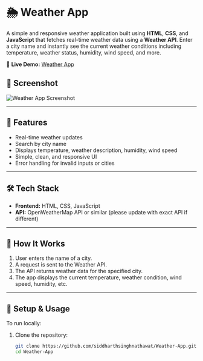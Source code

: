 # 🌦️ Weather App

A simple and responsive weather application built using **HTML**, **CSS**, and **JavaScript** that fetches real-time weather data using a **Weather API**. Enter a city name and instantly see the current weather conditions including temperature, weather status, humidity, wind speed, and more.

🔗 **Live Demo:** [Weather App](https://siddharthsinghnathawat.github.io/Weather-App/)

## 📸 Screenshot

![Weather App Screenshot](https://siddharthsinghnathawat.github.io/Weather-App/screenshot.png) <!-- Optional if screenshot available -->

---

## 🚀 Features

- Real-time weather updates
- Search by city name
- Displays temperature, weather description, humidity, wind speed
- Simple, clean, and responsive UI
- Error handling for invalid inputs or cities

---

## 🛠️ Tech Stack

- **Frontend:** HTML, CSS, JavaScript
- **API:** OpenWeatherMap API or similar (please update with exact API if different)

---

## 🔧 How It Works

1. User enters the name of a city.
2. A request is sent to the Weather API.
3. The API returns weather data for the specified city.
4. The app displays the current temperature, weather condition, wind speed, humidity, etc.

---

## 🧩 Setup & Usage

To run locally:

1. Clone the repository:
   ```bash
   git clone https://github.com/siddharthsinghnathawat/Weather-App.git
   cd Weather-App
